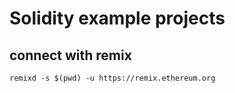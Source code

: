 # Solidity example projects



## connect with remix

    remixd -s $(pwd) -u https://remix.ethereum.org
